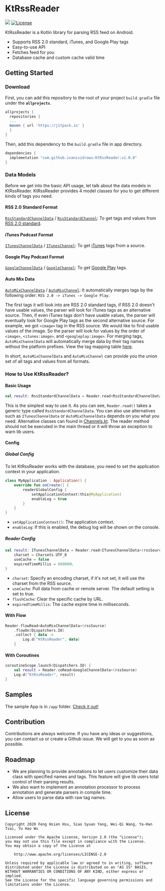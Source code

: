 # KtRssReader


[![](https://jitpack.io/v/ivanisidrowu/KtRssReader.svg)](https://jitpack.io/#ivanisidrowu/KtRssReader)
[![License](https://img.shields.io/badge/License-Apache%202.0-blue.svg)](https://opensource.org/licenses/Apache-2.0)

KtRssReader is a Kotlin library for parsing RSS feed on Android.

* Supports RSS 2.0 standard, iTunes, and Google Play tags
* Easy-to-use API
* Fetches feed for you
* Database cache and custom cache valid time

## Getting Started

### Download

First, you can add this repository to the root of your project `build.gradle` file under the **`allprojects`**.

```gradle
allprojects {
  repositories {
  ...
  maven { url 'https://jitpack.io' }
  }
}
```

Then, add this dependency to the `build.gradle` file in app directory.

```gradle
dependencies {
  implemetation "com.github.ivanisidrowu:KtRssReader:v1.0.0"
}
```

### Data Models

Before we get into the basic API usage, let talk about the data models in KtRssReader. KtRssReader provides 4 model classes for you to get different kinds of tags you need.

#### RSS 2.0 Standard Format

[`RssStandardChannelData`](https://github.com/ivanisidrowu/KtRssReader/blob/master/ktRssReader/src/main/java/tw/ktrssreader/model/channel/Channels.kt#L29) / [`RssStandardChannel`](https://github.com/ivanisidrowu/KtRssReader/blob/master/ktRssReader/src/main/java/tw/ktrssreader/model/channel/Channels.kt#L6): To get tags and values from [RSS 2.0 standard](https://cyber.harvard.edu/rss/rss.html).

#### iTunes Podcast Format

[`ITunesChannelData`](https://github.com/ivanisidrowu/KtRssReader/blob/master/ktRssReader/src/main/java/tw/ktrssreader/model/channel/Channels.kt#L64) / [`ITunesChannel`](https://github.com/ivanisidrowu/KtRssReader/blob/master/ktRssReader/src/main/java/tw/ktrssreader/model/channel/Channels.kt#L52): To get [iTunes](https://help.apple.com/itc/podcasts_connect/#/itcb54353390) tags from a source.

#### Google Play Podcast Format

[`GoogleChannelData`](https://github.com/ivanisidrowu/KtRssReader/blob/master/ktRssReader/src/main/java/tw/ktrssreader/model/channel/Channels.kt#L104) / [`GoogleChannel`](https://github.com/ivanisidrowu/KtRssReader/blob/master/ktRssReader/src/main/java/tw/ktrssreader/model/channel/Channels.kt#L52): To get [Google Play](https://support.google.com/podcast-publishers/answer/9889544?hl=en) tags.

#### Auto Mix Data

[`AutoMixChannelData`](https://github.com/ivanisidrowu/KtRssReader/blob/master/ktRssReader/src/main/java/tw/ktrssreader/model/channel/Channels.kt#L145) / [`AutoMixChannel`](https://github.com/ivanisidrowu/KtRssReader/blob/master/ktRssReader/src/main/java/tw/ktrssreader/model/channel/Channels.kt#L132): It automatically merges tags by the following order: `RSS 2.0 -> iTunes -> Google Play`.

The first tags it will look into are RSS 2.0 standard tags, if RSS 2.0 doesn't have usable values, the parser will look for iTunes tags as an alternative source. Then, if even iTunes tags don't have usable values, the parser will eventually look for Google Play tags as the second alternative source. For example, we got `<image>` tag in the RSS source. We would like to find usable values of the image. So the parser will look for values by the order of `<image>`, `<itunes:image>`, and `<googleplay:image>`. For merging tags, `AutoMixChannelData` will automatically merge data by their tag names without the platform prefixes. View the tag mapping table [here](TAGS_MAPPING_TABLE.md).


In short, `AutoMixChannelData` and `AutoMixChannel` can provide you the union set of all tags and values from all formats.

### How to Use KtRssReader?

#### Basic Usage

```kotlin
val result: RssStandardChannelData = Reader.read<RssStandardChannelData>(rssSource)
```

This is the simplest way to use it. As you can see, `Reader.read()` takes a generic type called `RssStandardChannelData`. You can also use alternatives such as `ITunesChannelData` or `AutoMixChannelData` depends on you what you need. Alternative classes can found in [Channels.kt](https://github.com/ivanisidrowu/KtRssReader/blob/master/ktRssReader/src/main/java/tw/ktrssreader/model/channel/Channels.kt). The reader method should not be executed in the main thread or it will throw an exception to warn lib users.

#### Config

##### Global Config

To let KtRssReader works with the database, you need to set the application context in your application.

```kotlin
class MyApplication : Application() {
    override fun onCreate() {
        readerGlobalConfig {
            setApplicationContext(this@MyApplication)
            enableLog = true
        }
    }
}
```

* `setApplicationContext()`: The application context.
* `enableLog`: If this is enabled, the debug log will be shown on the console.

##### Reader Config

```kotlin
val result: ITunesChannelData = Reader.read<ITunesChannelData>(rssSource) {
    charset = Charsets.UTF_8
    useCache = false
    expiredTimeMillis = 600000L
}
```

* `charset`: Specify an encoding charset, if it's not set, it will use the charset from the RSS source.
* `useCache`: Pull data from cache or remote server. The default setting is set to true.
* `flushCache`: Clear the specific cache by URL.
* `expiredTimeMillis`: The cache expire time in milliseconds.

#### With Flow

```kotlin
Reader.flowRead<AutoMixChannelData>(rssSource)
    .flowOn(Dispatchers.IO)
    .collect { data ->
        Log.d("KtRssReader", data)
    }
```

#### With Coroutines

```kotlin
coroutineScope.launch(Dispatchers.IO) {
    val result = Reader.coRead<GoogleChannelData>(rssSource)
    Log.d("KtRssReader", result)
}
```

## Samples

The sample App is in `/app` folder. [Check it out!](https://github.com/ivanisidrowu/KtRssReader/tree/master/app)

## Contribution
Contributions are always welcome. If you have any ideas or suggestions, you can contact us or create a Github issue. We will get to you as soon as possible.

## Roadmap

* We are planning to provide annotations to let users customize their data class with specified names and tags. This feature will give lib users total control of their parsing results.
* We also want to implement an annotation processor to process annotation and generate parsers in compile time.
* Allow users to parse data with raw tag names.

## License

```
Copyright 2020 Feng Hsien Hsu, Siao Syuan Yang, Wei-Qi Wang, Ya-Han Tsai, Yu Hao Wu

Licensed under the Apache License, Version 2.0 (the "License");
you may not use this file except in compliance with the License.
You may obtain a copy of the License at

    http://www.apache.org/licenses/LICENSE-2.0

Unless required by applicable law or agreed to in writing, software
distributed under the License is distributed on an "AS IS" BASIS,
WITHOUT WARRANTIES OR CONDITIONS OF ANY KIND, either express or implied.
See the License for the specific language governing permissions and
limitations under the License.
```